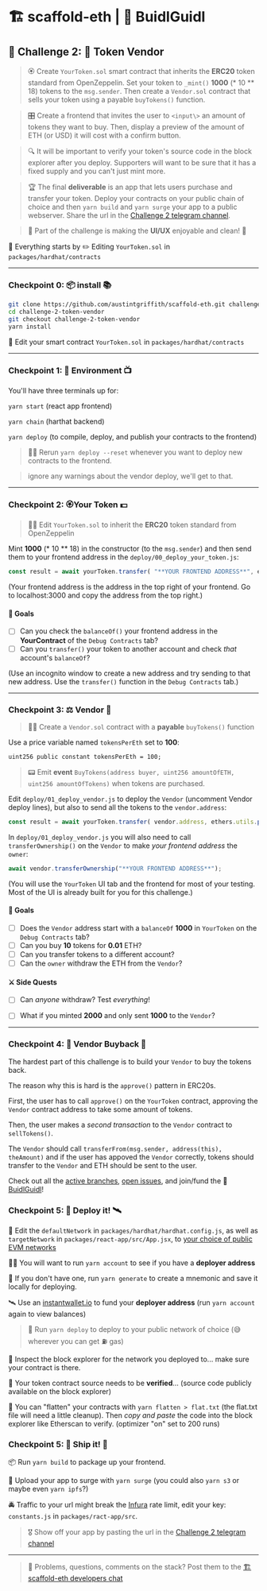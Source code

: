 # 🏗 scaffold-eth | 🏰 BuidlGuidl

## 🚩 Challenge 2: 🤖 Token Vendor

> 🏵 Create `YourToken.sol` smart contract that inherits the **ERC20** token standard from OpenZeppelin. Set your token to `_mint()` **1000** (* 10 ** 18) tokens to the `msg.sender`. Then create a `Vendor.sol` contract that sells your token using a payable `buyTokens()` function.

> 🎛 Create a frontend that invites the user to `<input\>` an amount of tokens they want to buy. Then, display a preview of the amount of ETH (or USD) it will cost with a confirm button.

> 🔍 It will be important to verify your token's source code in the block explorer after you deploy. Supporters will want to be sure that it has a fixed supply and you can't just mint more.

> 🏆 The final **deliverable** is an app that lets users purchase and transfer your token. Deploy your contracts on your public chain of choice and then `yarn build` and `yarn surge` your app to a public webserver. Share the url in the [Challenge 2 telegram channel](https://t.me/joinchat/IfARhZFc5bfPwpjq).

> 📱 Part of the challenge is making the **UI/UX** enjoyable and clean! 🤩


🧫 Everything starts by ✏️ Editing `YourToken.sol` in `packages/hardhat/contracts`

---
### Checkpoint 0: 📦 install 📚

```bash
git clone https://github.com/austintgriffith/scaffold-eth.git challenge-2-token-vendor
cd challenge-2-token-vendor
git checkout challenge-2-token-vendor
yarn install
```

🔏 Edit your smart contract `YourToken.sol` in `packages/hardhat/contracts`

---

### Checkpoint 1: 🔭 Environment 📺

You'll have three terminals up for:

`yarn start` (react app frontend)

`yarn chain` (harthat backend)

`yarn deploy` (to compile, deploy, and publish your contracts to the frontend)

> 👩‍💻 Rerun `yarn deploy --reset` whenever you want to deploy new contracts to the frontend.

> ignore any warnings about the vendor deploy, we'll get to that.

---

### Checkpoint 2: 🏵Your Token 💵

> 👩‍💻 Edit `YourToken.sol` to inherit the **ERC20** token standard from OpenZeppelin

Mint **1000** (* 10 ** 18) in the constructor (to the `msg.sender`) and then send them to your frontend address in the `deploy/00_deploy_your_token.js`:

```javascript
const result = await yourToken.transfer( "**YOUR FRONTEND ADDRESS**", ethers.utils.parseEther("1000") );
```

(Your frontend address is the address in the top right of your frontend. Go to localhost:3000 and copy the address from the top right.)

#### 🥅 Goals

- [ ] Can you check the `balanceOf()` your frontend address in the **YourContract** of the `Debug Contracts` tab?
- [ ] Can you `transfer()` your token to another account and check *that* account's `balanceOf`?

(Use an incognito window to create a new address and try sending to that new address. Use the `transfer()` function in the `Debug Contracts` tab.)

---

### Checkpoint 3: ⚖️ Vendor 🤖

> 👩‍💻 Create a `Vendor.sol` contract with a **payable** `buyTokens()` function

Use a price variable named `tokensPerEth` set to **100**:

```solidity
uint256 public constant tokensPerEth = 100;
```

> 📟 Emit **event** `BuyTokens(address buyer, uint256 amountOfETH, uint256 amountOfTokens)` when tokens are purchased.

Edit `deploy/01_deploy_vendor.js` to deploy the `Vendor` (uncomment Vendor deploy lines), but also to send all the tokens to the `vendor.address`:

```js
const result = await yourToken.transfer( vendor.address, ethers.utils.parseEther("1000") );
```

In `deploy/01_deploy_vendor.js` you will also need to call `transferOwnership()` on the `Vendor` to make *your frontend address* the `owner`:

```js
await vendor.transferOwnership("**YOUR FRONTEND ADDRESS**");
```

(You will use the `YourToken` UI tab and the frontend for most of your testing. Most of the UI is already built for you for this challenge.)

#### 🥅 Goals
- [ ] Does the `Vendor` address start with a `balanceOf` **1000** in `YourToken` on the `Debug Contracts` tab?
- [ ] Can you buy **10** tokens for **0.01** ETH?
- [ ] Can you transfer tokens to a different account?
- [ ] Can the `owner` withdraw the ETH from the `Vendor`?

#### ⚔️ Side Quests
- [ ] Can *anyone* withdraw? Test *everything*!
- [ ] What if you minted **2000** and only sent **1000** to the `Vendor`?


---


### Checkpoint 4: 🤔 Vendor Buyback 🤯

The hardest part of this challenge is to build your `Vendor` to buy the tokens back.

The reason why this is hard is the `approve()` pattern in ERC20s.

First, the user has to call `approve()` on the `YourToken` contract, approving the `Vendor` contract address to take some amount of tokens.

Then, the user makes a *second transaction* to the `Vendor` contract to `sellTokens()`.

The `Vendor` should call `transferFrom(msg.sender, address(this), theAmount)` and if the user has appoved the `Vendor` correctly, tokens should transfer to the `Vendor` and ETH should be sent to the user.



Check out all the [active branches](https://github.com/austintgriffith/scaffold-eth/branches/active), [open issues](https://github.com/austintgriffith/scaffold-eth/issues), and join/fund the 🏰 [BuidlGuidl](https://BuidlGuidl.com)!




### Checkpoint 5: 💾 Deploy it! 🛰

📡 Edit the `defaultNetwork` in `packages/hardhat/hardhat.config.js`, as well as `targetNetwork` in `packages/react-app/src/App.jsx`, to [your choice of public EVM networks](https://ethereum.org/en/developers/docs/networks/)

👩‍🚀 You will want to run `yarn account` to see if you have a **deployer address**

🔐 If you don't have one, run `yarn generate` to create a mnemonic and save it locally for deploying.

🛰 Use an [instantwallet.io](https://instantwallet.io) to fund your **deployer address** (run `yarn account` again to view balances)

 >  🚀 Run `yarn deploy` to deploy to your public network of choice (😅 wherever you can get ⛽️ gas)

🔬 Inspect the block explorer for the network you deployed to... make sure your contract is there.  

👮 Your token contract source needs to be **verified**... (source code publicly available on the block explorer)

📠 You can "flatten" your contracts with `yarn flatten > flat.txt` (the flat.txt file will need a little cleanup). Then *copy and paste* the code into the block explorer like Etherscan to verify. (optimizer "on" set to 200 runs)


### Checkpoint 5: 🚢 Ship it! 🚁

 📦 Run `yarn build` to package up your frontend.

💽 Upload your app to surge with `yarn surge` (you could also `yarn s3` or maybe even `yarn ipfs`?)

🚔 Traffic to your url might break the [Infura](https://infura.io/) rate limit, edit your key: `constants.js` in `packages/ract-app/src`.

> 🎖 Show off your app by pasting the url in the [Challenge 2 telegram channel](https://t.me/joinchat/IfARhZFc5bfPwpjq)

---

> 💬 Problems, questions, comments on the stack? Post them to the [🏗 scaffold-eth developers chat](https://t.me/joinchat/F7nCRK3kI93PoCOk)
